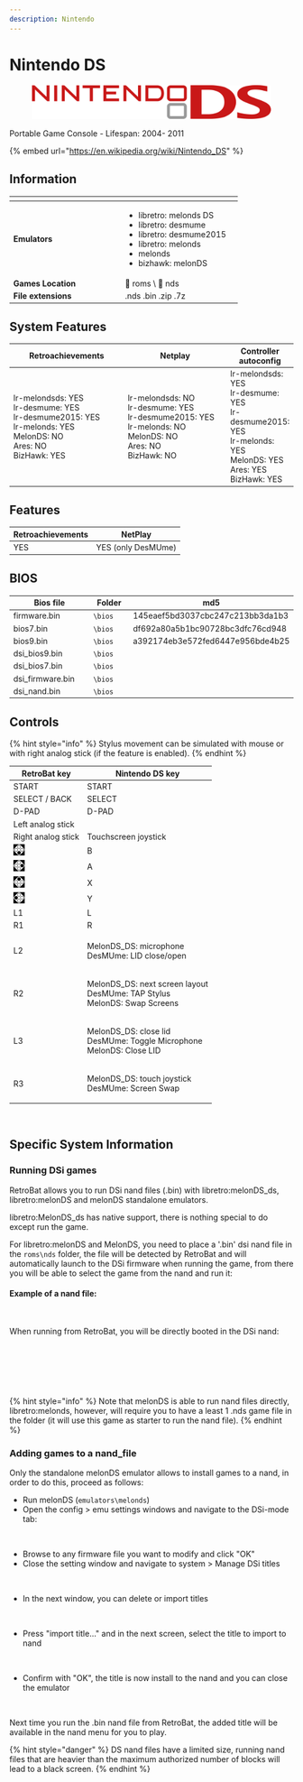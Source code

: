 ```yaml
---
description: Nintendo
---
```


# Nintendo DS

<div align="left">

<figure><img src="https://raw.githubusercontent.com/fabricecaruso/es-theme-carbon/master/art/logos/nds.svg" alt=""><figcaption></figcaption></figure>

</div>

Portable Game Console - Lifespan: 2004- 2011

{% embed url="https://en.wikipedia.org/wiki/Nintendo_DS" %}

## Information

<table data-header-hidden><thead><tr><th width="184"></th><th></th><th data-hidden></th></tr></thead><tbody><tr><td><strong>Emulators</strong></td><td><ul><li>libretro: melonds DS</li><li>libretro: desmume</li><li>libretro: desmume2015</li><li>libretro: melonds</li><li>melonds</li><li>bizhawk: melonDS</li></ul></td><td></td></tr><tr><td><strong>Games Location</strong></td><td><span data-gb-custom-inline data-tag="emoji" data-code="1f4c1">📁</span> roms \ <span data-gb-custom-inline data-tag="emoji" data-code="1f4c2">📂</span> nds</td><td></td></tr><tr><td><strong>File extensions</strong></td><td>.nds .bin .zip .7z</td><td></td></tr></tbody></table>

## System Features

<table><thead><tr><th width="256">Retroachievements</th><th width="243">Netplay</th><th>Controller autoconfig</th></tr></thead><tbody><tr><td>lr-melondsds: YES<br>lr-desmume: YES<br>lr-desmume2015: YES<br>lr-melonds: YES<br>MelonDS: NO<br>Ares: NO<br>BizHawk: YES</td><td>lr-melondsds: NO<br>lr-desmume: YES<br>lr-desmume2015: YES<br>lr-melonds: NO<br>MelonDS: NO<br>Ares: NO<br>BizHawk: NO</td><td>lr-melondsds: YES<br>lr-desmume: YES<br>lr-desmume2015: YES<br>lr-melonds: YES<br>MelonDS: YES<br>Ares: YES<br>BizHawk: YES</td></tr></tbody></table>

## Features

| Retroachievements | NetPlay            |
| ----------------- | ------------------ |
| YES               | YES (only DesMUme) |

## BIOS

<table><thead><tr><th width="187">Bios file</th><th width="98">Folder</th><th>md5</th></tr></thead><tbody><tr><td>firmware.bin</td><td><code>\bios</code></td><td>145eaef5bd3037cbc247c213bb3da1b3</td></tr><tr><td>bios7.bin</td><td><code>\bios</code></td><td>df692a80a5b1bc90728bc3dfc76cd948</td></tr><tr><td>bios9.bin</td><td><code>\bios</code></td><td>a392174eb3e572fed6447e956bde4b25</td></tr><tr><td>dsi_bios9.bin</td><td><code>\bios</code></td><td></td></tr><tr><td>dsi_bios7.bin</td><td><code>\bios</code></td><td></td></tr><tr><td>dsi_firmware.bin</td><td><code>\bios</code></td><td></td></tr><tr><td>dsi_nand.bin</td><td><code>\bios</code></td><td></td></tr></tbody></table>

## Controls

{% hint style="info" %}
Stylus movement can be simulated with mouse or with right analog stick (if the feature is enabled).
{% endhint %}

| RetroBat key                                                                       | Nintendo DS key                                                                       |
| ---------------------------------------------------------------------------------- | ------------------------------------------------------------------------------------- |
| START                                                                              | START                                                                                 |
| SELECT / BACK                                                                      | SELECT                                                                                |
| D-PAD                                                                              | D-PAD                                                                                 |
| Left analog stick                                                                  |                                                                                       |
| Right analog stick                                                                 | Touchscreen joystick                                                                  |
| ![A](<../../../../.gitbook/assets/image (25).png>)                                 | B                                                                                     |
| ![B](<../../../../.gitbook/assets/image (11).png>)                                 | A                                                                                     |
| <img src="../../../../.gitbook/assets/image (45).png" alt="" data-size="original"> | X                                                                                     |
| <img src="../../../../.gitbook/assets/image (43).png" alt="" data-size="line">     | Y                                                                                     |
| L1                                                                                 | L                                                                                     |
| R1                                                                                 | R                                                                                     |
| L2                                                                                 | <p>MelonDS_DS: microphone<br>DesMUme: LID close/open</p>                              |
| R2                                                                                 | <p>MelonDS_DS: next screen layout<br>DesMUme: TAP Stylus<br>MelonDS: Swap Screens</p> |
| L3                                                                                 | <p>MelonDS_DS: close lid<br>DesMUme: Toggle Microphone<br>MelonDS: Close LID</p>      |
| R3                                                                                 | <p>MelonDS_DS: touch joystick<br>DesMUme: Screen Swap</p>                             |

<div align="left">

<figure><img src="https://i.imgur.com/5Fa7LxI.png" alt=""><figcaption></figcaption></figure>

</div>

## Specific System Information

### Running DSi games

RetroBat allows you to run DSi nand files (.bin) with libretro:melonDS\_ds, libretro:melonDS and melonDS standalone emulators.

libretro:MelonDS\_ds has native support, there is nothing special to do except run the game.

For libretro:melonDS and MelonDS, you need to place a '.bin' dsi nand file in the `roms\nds` folder, the file will be detected by RetroBat and will automatically launch to the DSi firmware when running the game, from there you will be able to select the game from the nand and run it:

#### Example of a nand file:

<div align="left">

<figure><img src="https://i.imgur.com/gzpnw8S.png" alt=""><figcaption></figcaption></figure>

</div>

When running from RetroBat, you will be directly booted in the DSi nand:

<div align="left">

<figure><img src="https://i.imgur.com/m2XG9ZQ.png" alt=""><figcaption></figcaption></figure>

</div>

<div align="left">

<figure><img src="https://i.imgur.com/CUHgynR.png" alt=""><figcaption></figcaption></figure>

</div>

<figure><img src="https://i.imgur.com/sPQNh6q.png" alt=""><figcaption></figcaption></figure>

{% hint style="info" %}
Note that melonDS is able to run nand files directly, libretro:melonds, however, will require you to have a least 1 .nds game file in the folder (it will use this game as starter to run the nand file).
{% endhint %}

### Adding games to a nand\_file

Only the standalone melonDS emulator allows to install games to a nand, in order to do this, proceed as follows:

* Run melonDS (`emulators\melonds`)
* Open the config > emu settings windows and navigate to the DSi-mode tab:

<div align="left">

<figure><img src="https://i.imgur.com/KlcN2nS.png" alt=""><figcaption></figcaption></figure>

</div>

* Browse to any firmware file you want to modify and click "OK"
* Close the setting window and navigate to system > Manage DSi titles

<div align="left">

<figure><img src="https://i.imgur.com/z8t4zHy.png" alt=""><figcaption></figcaption></figure>

</div>

* In the next window, you can delete or import titles

<div align="left">

<figure><img src="https://i.imgur.com/1Y5RUtd.png" alt=""><figcaption></figcaption></figure>

</div>

* Press "import title..." and in the next screen, select the title to import to nand

<div align="left">

<figure><img src="https://i.imgur.com/tGcMnSu.png" alt=""><figcaption></figcaption></figure>

</div>

* Confirm with "OK", the title is now install to the nand and you can close the emulator

<div align="left">

<figure><img src="https://i.imgur.com/goIa0vj.png" alt=""><figcaption></figcaption></figure>

</div>

Next time you run the .bin nand file from RetroBat, the added title will be available in the nand menu for you to play.



{% hint style="danger" %}
DS nand files have a limited size, running nand files that are heavier than the maximum authorized number of blocks will lead to a black screen.
{% endhint %}
